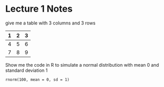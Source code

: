 # Lecture 1 Notes

give me a table with 3 columns and 3 rows

| 1 | 2 | 3 |
|---|---|---|
| 4 | 5 | 6 |
| 7 | 8 | 9 |

Show me the code in R to simulate a normal distribution with mean 0 and standard deviation 1

```{r}
rnorm(100, mean = 0, sd = 1)
```


